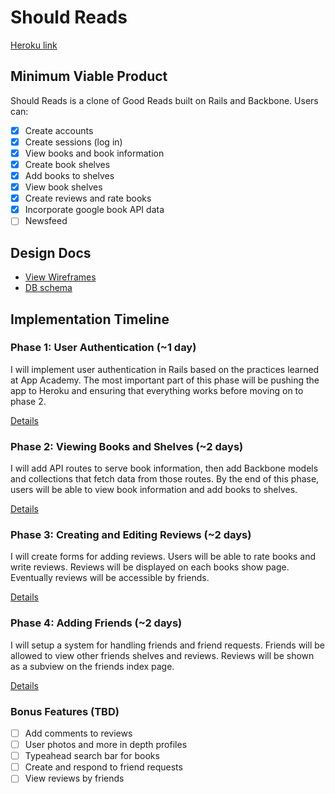 # Should Reads

[Heroku link][heroku]

[heroku]: http://shouldreads.net/

## Minimum Viable Product
Should Reads is a clone of Good Reads built on Rails and Backbone. Users can:

<!-- This is a Markdown checklist. Use it to keep track of your progress! -->

- [X] Create accounts
- [X] Create sessions (log in)
- [X] View books and book information
- [X] Create book shelves
- [X] Add books to shelves
- [X] View book shelves
- [X] Create reviews and rate books
- [X] Incorporate google book API data
- [ ] Newsfeed

## Design Docs
* [View Wireframes][views]
* [DB schema][schema]

[views]: ./docs/views.md
[schema]: ./docs/schema.md

## Implementation Timeline

### Phase 1: User Authentication (~1 day)
I will implement user authentication in Rails based on the practices
learned at App Academy. The most important part of this phase will
be pushing the app to Heroku and ensuring that everything works before
moving on to phase 2.

[Details][phase-one]

### Phase 2: Viewing Books and Shelves (~2 days)
I will add API routes to serve book information, then add Backbone
models and collections that fetch data from those routes. By the end of this
phase, users will be able to view book information and add books to shelves.

[Details][phase-two]

### Phase 3: Creating and Editing Reviews (~2 days)
I will create forms for adding reviews.  Users will be able to rate
books and write reviews. Reviews will be displayed on each books show page.
Eventually reviews will be accessible by friends.

[Details][phase-three]

### Phase 4: Adding Friends (~2 days)
I will setup a system for handling friends and friend requests. Friends will
be allowed to view  other friends shelves and reviews. Reviews will be
shown as a subview on the friends index page.

[Details][phase-four]

### Bonus Features (TBD)
- [ ] Add comments to reviews
- [ ] User photos and more in depth profiles
- [ ] Typeahead search bar for books
- [ ] Create and respond to friend requests
- [ ] View reviews by friends

[phase-one]: ./docs/phases/phase1.md
[phase-two]: ./docs/phases/phase2.md
[phase-three]: ./docs/phases/phase3.md
[phase-four]: ./docs/phases/phase4.md
